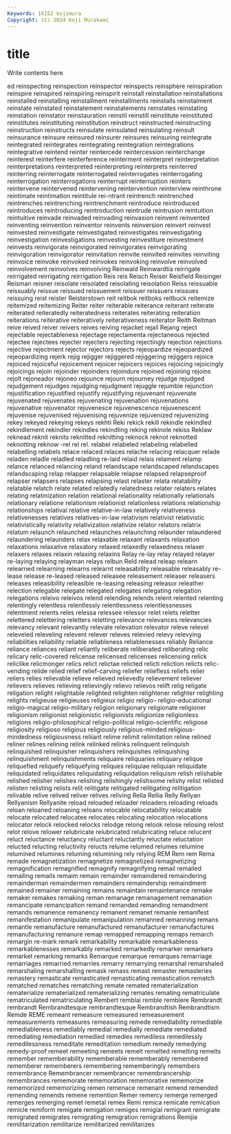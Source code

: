 ```yaml
---
Keywords: 16152 kojimura
Copyright: (C) 2024 Koji Murakami
---
```


# title

Write contents here.



ed
reinspecting reinspection reinspector reinspects reinsphere reinspiration reinspire reinspired reinspiring reinspirit
reinstall reinstallation reinstallations reinstalled reinstalling reinstallment reinstallments reinstalls reinstalment reinstate
reinstated reinstatement reinstatements reinstates reinstating reinstation reinstator reinstauration reinstil reinstill
reinstitute reinstituted reinstitutes reinstituting reinstitution reinstruct reinstructed reinstructing reinstruction reinstructs
reinsulate reinsulated reinsulating reinsult reinsurance reinsure reinsured reinsurer reinsures reinsuring
reintegrate reintegrated reintegrates reintegrating reintegration reintegrations reintegrative reintend reinter reintercede
reintercession reinterchange reinterest reinterfere reinterference reinterment reinterpret reinterpretation reinterpretations reinterpreted
reinterpreting reinterprets reinterred reinterring reinterrogate reinterrogated reinterrogates reinterrogating reinterrogation reinterrogations
reinterrupt reinterruption reinters reintervene reintervened reintervening reintervention reinterview reinthrone reintimate
reintimation reintitule rei-ntrant reintrench reintrenched reintrenches reintrenching reintrenchment reintroduce reintroduced
reintroduces reintroducing reintroduction reintrude reintrusion reintuition reintuitive reinvade reinvaded reinvading
reinvasion reinvent reinvented reinventing reinvention reinventor reinvents reinversion reinvert reinvest
reinvested reinvestigate reinvestigated reinvestigates reinvestigating reinvestigation reinvestigations reinvesting reinvestiture reinvestment
reinvests reinvigorate reinvigorated reinvigorates reinvigorating reinvigoration reinvigorator reinvitation reinvite reinvited
reinvites reinviting reinvoice reinvoke reinvoked reinvokes reinvoking reinvolve reinvolved reinvolvement
reinvolves reinvolving Reinwald Reinwardtia reirrigate reirrigated reirrigating reirrigation Reis reis
Reisch Reiser Reisfield Reisinger Reisman reisner reisolate reisolated reisolating reisolation
Reiss reissuable reissuably reissue reissued reissuement reissuer reissuers reissues reissuing
reist reister Reisterstown reit reitbok reitboks reitbuck reitemize reitemized reitemizing
Reiter reiter reiterable reiterance reiterant reiterate reiterated reiteratedly reiteratedness reiterates
reiterating reiteration reiterations reiterative reiteratively reiterativeness reiterator Reith Reitman reive
reived reiver reivers reives reiving rejacket rejail Rejang reject rejectable
rejectableness rejectage rejectamenta rejectaneous rejected rejectee rejectees rejecter rejecters rejecting
rejectingly rejection rejections rejective rejectment rejector rejectors rejects rejeopardize rejeopardized
rejeopardizing rejerk rejig rejigger rejiggered rejiggering rejiggers rejoice rejoiced rejoiceful
rejoicement rejoicer rejoicers rejoices rejoicing rejoicingly rejoicings rejoin rejoinder rejoinders
rejoindure rejoined rejoining rejoins rejolt rejoneador rejoneo rejounce rejourn rejourney
rejudge rejudged rejudgement rejudges rejudging rejudgment rejuggle rejumble rejunction rejustification
rejustified rejustify rejustifying rejuvenant rejuvenate rejuvenated rejuvenates rejuvenating rejuvenation rejuvenations
rejuvenative rejuvenator rejuvenesce rejuvenescence rejuvenescent rejuvenise rejuvenised rejuvenising rejuvenize rejuvenized
rejuvenizing rekey rekeyed rekeying rekeys rekhti Reki rekick rekill rekindle
rekindled rekindlement rekindler rekindles rekindling reking rekinole rekiss Reklaw reknead
reknit reknits reknitted reknitting reknock reknot reknotted reknotting reknow -rel
rel rel. relabel relabeled relabeling relabelled relabelling relabels relace relaced
relaces relache relacing relacquer relade reladen reladle reladled reladling re-laid
relaid relais relament relamp relance relanced relancing reland relandscape relandscaped
relandscapes relandscaping relap relapper relapsable relapse relapsed relapseproof relapser relapsers
relapses relapsing relast relaster relata relatability relatable relatch relate related
relatedly relatedness relater relaters relates relating relatinization relation relational relationality
relationally relationals relationary relatione relationism relationist relationless relations relationship relationships
relatival relative relative-in-law relatively relativeness relativenesses relatives relatives-in-law relativism relativist
relativistic relativistically relativity relativization relativize relator relators relatrix relatum relaunch
relaunched relaunches relaunching relaunder relaundered relaundering relaunders relax relaxable relaxant
relaxants relaxation relaxations relaxative relaxatory relaxed relaxedly relaxedness relaxer relaxers
relaxes relaxin relaxing relaxins Relay re-lay relay relayed relayer re-laying
relaying relayman relays relbun Reld relead releap relearn relearned relearning
relearns relearnt releasability releasable releasably re-lease release re-leased released releasee
releasement releaser releasers releases releasibility releasible re-leasing releasing releasor releather
relection relegable relegate relegated relegates relegating relegation relegations releivo releivos
relend relending relends relent relented relenting relentingly relentless relentlessly relentlessness
relentlessnesses relentment relents reles relessa relessee relessor relet relets reletter
relettered relettering reletters reletting relevance relevances relevancies relevancy relevant relevantly
relevate relevation relevator releve relevel releveled releveling relevent relever releves
relevied relevy relevying reliabilities reliability reliable reliableness reliablenesses reliably Reliance
reliance reliances reliant reliantly reliberate reliberated reliberating relic relicary relic-covered
relicense relicensed relicenses relicensing relick reliclike relicmonger relics relict relictae
relicted relicti reliction relicts relic-vending relide relied relief relief-carving reliefer
reliefless reliefs relier reliers relies relievable relieve relieved relievedly relievement
reliever relievers relieves relieving relievingly relievo relievos relift relig religate
religation relight relightable relighted relighten relightener relighter relighting relights religieuse
religieuses religieux religio religio- religio-educational religio-magical religio-military religion religionary religionate
religioner religionism religionist religionistic religionists religionize religionless religions religio-philosophical religio-political
religio-scientific religiose religiosity religioso religious religiously religious-minded religious-mindedness religiousness reliiant
relime relimit relimitation reline relined reliner relines relining relink relinked
relinks relinquent relinquish relinquished relinquisher relinquishers relinquishes relinquishing relinquishment relinquishments
reliquaire reliquaries reliquary relique reliquefied reliquefy reliquefying reliques reliquiae reliquian
reliquidate reliquidated reliquidates reliquidating reliquidation reliquism relish relishable relished relisher
relishes relishing relishingly relishsome relishy relist relisted relisten relisting relists
relit relitigate relitigated relitigating relitigation relivable relive relived reliver relives
reliving Rella Rellia Relly Rellyan Rellyanism Rellyanite reload reloaded reloader
reloaders reloading reloads reloan reloaned reloaning reloans relocable relocatability relocatable
relocate relocated relocatee relocates relocating relocation relocations relocator relock relocked
relocks relodge relong relook relose relosing relost relot relove relower
relubricate relubricated relubricating reluce relucent reluct reluctance reluctancy reluctant reluctantly
reluctate reluctation relucted relucting reluctivity relucts relume relumed relumes relumine
relumined relumines reluming relumining rely relying REM Rem rem Rema
remade remagnetization remagnetize remagnetized remagnetizing remagnification remagnified remagnify remagnifying remail
remailed remailing remails remaim remain remainder remaindered remaindering remainderman remaindermen
remainders remaindership remaindment remained remainer remaining remains remaintain remaintenance remake
remaker remakes remaking reman remanage remanagement remanation remancipate remancipation remand
remanded remanding remandment remands remanence remanency remanent remanet remanie remanifest
remanifestation remanipulate remanipulation remanned remanning remans remantle remanufacture remanufactured remanufacturer
remanufactures remanufacturing remanure remap remapped remapping remaps remarch remargin re-mark
remark remarkability remarkable remarkableness remarkablenesses remarkably remarked remarkedly remarker remarkers
remarket remarking remarks Remarque remarque remarques remarriage remarriages remarried remarries
remarry remarrying remarshal remarshaled remarshaling remarshalling remask remass remast remaster
remasteries remastery remasticate remasticated remasticating remastication rematch rematched rematches rematching
remate remated rematerialization rematerialize rematerialized rematerializing remates remating rematriculate rematriculated
rematriculating Rembert remblai remble remblere Rembrandt rembrandt Rembrandtesque rembrandtesque Rembrandtish
Rembrandtism Remde REME remeant remeasure remeasured remeasurement remeasurements remeasures remeasuring
remede remediability remediable remediableness remediably remedial remedially remediate remediated remediating
remediation remedied remedies remediless remedilessly remedilessness remeditate remeditation remedium remedy
remedying remedy-proof remeet remeeting remeets remelt remelted remelting remelts remember
rememberability rememberable rememberably remembered rememberer rememberers remembering rememberingly remembers remembrance
Remembrancer remembrancer remembrancership remembrances rememorate rememoration rememorative rememorize rememorized rememorizing
remen remenace remenant remend remended remending remends remene remention Remer
remercy remerge remerged remerges remerging remet remetal remex Remi remica
remicate remication remicle remiform remigate remigation remiges remigial remigrant remigrate
remigrated remigrates remigrating remigration remigrations Remijia remilitarization remilitarize remilitarized remilitarizes
